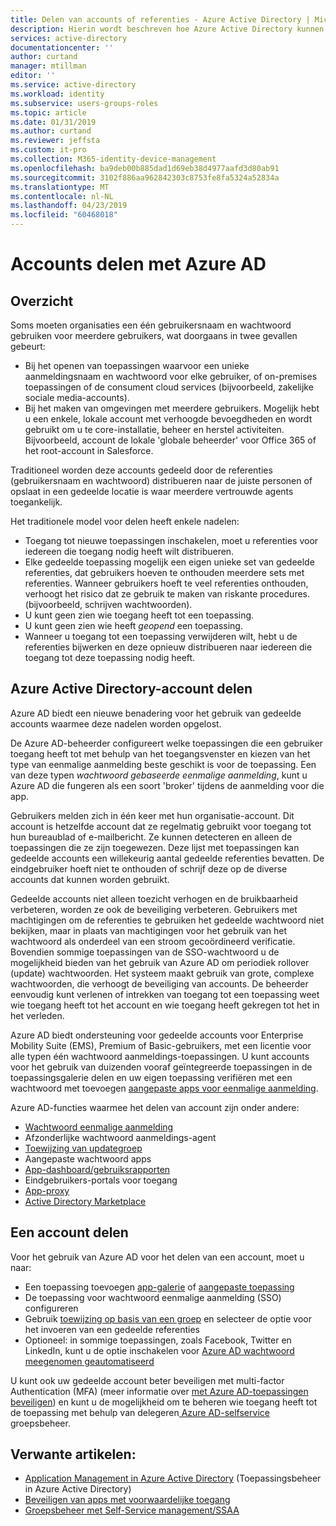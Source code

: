 ```yaml
---
title: Delen van accounts of referenties - Azure Active Directory | Microsoft Docs
description: Hierin wordt beschreven hoe Azure Active Directory kunnen organisaties veilig delen van accounts voor on-premises toepassingen en consumentencloudservices.
services: active-directory
documentationcenter: ''
author: curtand
manager: mtillman
editor: ''
ms.service: active-directory
ms.workload: identity
ms.subservice: users-groups-roles
ms.topic: article
ms.date: 01/31/2019
ms.author: curtand
ms.reviewer: jeffsta
ms.custom: it-pro
ms.collection: M365-identity-device-management
ms.openlocfilehash: ba9deb00b885dad1d69eb38d4977aafd3d80ab91
ms.sourcegitcommit: 3102f886aa962842303c8753fe8fa5324a52834a
ms.translationtype: MT
ms.contentlocale: nl-NL
ms.lasthandoff: 04/23/2019
ms.locfileid: "60468018"
---
```

# <a name="sharing-accounts-with-azure-ad"></a>Accounts delen met Azure AD
## <a name="overview"></a>Overzicht
Soms moeten organisaties een één gebruikersnaam en wachtwoord gebruiken voor meerdere gebruikers, wat doorgaans in twee gevallen gebeurt:

* Bij het openen van toepassingen waarvoor een unieke aanmeldingsnaam en wachtwoord voor elke gebruiker, of on-premises toepassingen of de consument cloud services (bijvoorbeeld, zakelijke sociale media-accounts).
* Bij het maken van omgevingen met meerdere gebruikers. Mogelijk hebt u een enkele, lokale account met verhoogde bevoegdheden en wordt gebruikt om u te core-installatie, beheer en herstel activiteiten. Bijvoorbeeld, account de lokale 'globale beheerder' voor Office 365 of het root-account in Salesforce.

Traditioneel worden deze accounts gedeeld door de referenties (gebruikersnaam en wachtwoord) distribueren naar de juiste personen of opslaat in een gedeelde locatie is waar meerdere vertrouwde agents toegankelijk.

Het traditionele model voor delen heeft enkele nadelen:

* Toegang tot nieuwe toepassingen inschakelen, moet u referenties voor iedereen die toegang nodig heeft wilt distribueren.
* Elke gedeelde toepassing mogelijk een eigen unieke set van gedeelde referenties, dat gebruikers hoeven te onthouden meerdere sets met referenties. Wanneer gebruikers hoeft te veel referenties onthouden, verhoogt het risico dat ze gebruik te maken van riskante procedures. (bijvoorbeeld, schrijven wachtwoorden).
* U kunt geen zien wie toegang heeft tot een toepassing.
* U kunt geen zien wie heeft *geopend* een toepassing.
* Wanneer u toegang tot een toepassing verwijderen wilt, hebt u de referenties bijwerken en deze opnieuw distribueren naar iedereen die toegang tot deze toepassing nodig heeft.

## <a name="azure-active-directory-account-sharing"></a>Azure Active Directory-account delen
Azure AD biedt een nieuwe benadering voor het gebruik van gedeelde accounts waarmee deze nadelen worden opgelost.

De Azure AD-beheerder configureert welke toepassingen die een gebruiker toegang heeft tot met behulp van het toegangsvenster en kiezen van het type van eenmalige aanmelding beste geschikt is voor de toepassing. Een van deze typen *wachtwoord gebaseerde eenmalige aanmelding*, kunt u Azure AD die fungeren als een soort 'broker' tijdens de aanmelding voor die app.

Gebruikers melden zich in één keer met hun organisatie-account. Dit account is hetzelfde account dat ze regelmatig gebruikt voor toegang tot hun bureaublad of e-mailbericht. Ze kunnen detecteren en alleen de toepassingen die ze zijn toegewezen. Deze lijst met toepassingen kan gedeelde accounts een willekeurig aantal gedeelde referenties bevatten. De eindgebruiker hoeft niet te onthouden of schrijf deze op de diverse accounts dat kunnen worden gebruikt.

Gedeelde accounts niet alleen toezicht verhogen en de bruikbaarheid verbeteren, worden ze ook de beveiliging verbeteren. Gebruikers met machtigingen om de referenties te gebruiken het gedeelde wachtwoord niet bekijken, maar in plaats van machtigingen voor het gebruik van het wachtwoord als onderdeel van een stroom gecoördineerd verificatie. Bovendien sommige toepassingen van de SSO-wachtwoord u de mogelijkheid bieden van het gebruik van Azure AD om periodiek rollover (update) wachtwoorden. Het systeem maakt gebruik van grote, complexe wachtwoorden, die verhoogt de beveiliging van accounts. De beheerder eenvoudig kunt verlenen of intrekken van toegang tot een toepassing weet wie toegang heeft tot het account en wie toegang heeft gekregen tot het in het verleden.

Azure AD biedt ondersteuning voor gedeelde accounts voor Enterprise Mobility Suite (EMS), Premium of Basic-gebruikers, met een licentie voor alle typen één wachtwoord aanmeldings-toepassingen. U kunt accounts voor het gebruik van duizenden vooraf geïntegreerde toepassingen in de toepassingsgalerie delen en uw eigen toepassing verifiëren met een wachtwoord met toevoegen [aangepaste apps voor eenmalige aanmelding](../manage-apps/configure-single-sign-on-portal.md).

Azure AD-functies waarmee het delen van account zijn onder andere:

* [Wachtwoord eenmalige aanmelding](../manage-apps/what-is-single-sign-on.md#password-based-sso)
* Afzonderlijke wachtwoord aanmeldings-agent
* [Toewijzing van updategroep](groups-self-service-management.md)
* Aangepaste wachtwoord apps
* [App-dashboard/gebruiksrapporten](../active-directory-passwords-get-insights.md)
* Eindgebruikers-portals voor toegang
* [App-proxy](../manage-apps/application-proxy.md)
* [Active Directory Marketplace](https://azure.microsoft.com/marketplace/active-directory/all/)

## <a name="sharing-an-account"></a>Een account delen
Voor het gebruik van Azure AD voor het delen van een account, moet u naar:

* Een toepassing toevoegen [app-galerie](https://azure.microsoft.com/marketplace/active-directory/) of [aangepaste toepassing](https://cloudblogs.microsoft.com/enterprisemobility/2015/06/17/bring-your-own-app-with-azure-ad-self-service-saml-configuration-now-in-preview/)
* De toepassing voor wachtwoord eenmalige aanmelding (SSO) configureren
* Gebruik [toewijzing op basis van een groep](groups-saasapps.md) en selecteer de optie voor het invoeren van een gedeelde referenties
* Optioneel: in sommige toepassingen, zoals Facebook, Twitter en LinkedIn, kunt u de optie inschakelen voor [Azure AD wachtwoord meegenomen geautomatiseerd](https://cloudblogs.microsoft.com/enterprisemobility/2015/02/20/azure-ad-automated-password-roll-over-for-facebook-twitter-and-linkedin-now-in-preview/)

U kunt ook uw gedeelde account beter beveiligen met multi-factor Authentication (MFA) (meer informatie over [met Azure AD-toepassingen beveiligen](../authentication/concept-mfa-whichversion.md)) en kunt u de mogelijkheid om te beheren wie toegang heeft tot de toepassing met behulp van delegeren[ Azure AD-selfservice](groups-self-service-management.md) groepsbeheer.

## <a name="related-articles"></a>Verwante artikelen:
* [Application Management in Azure Active Directory](../manage-apps/what-is-application-management.md) (Toepassingsbeheer in Azure Active Directory)
* [Beveiligen van apps met voorwaardelijke toegang](../active-directory-conditional-access-azure-portal.md)
* [Groepsbeheer met Self-Service management/SSAA](groups-self-service-management.md)
